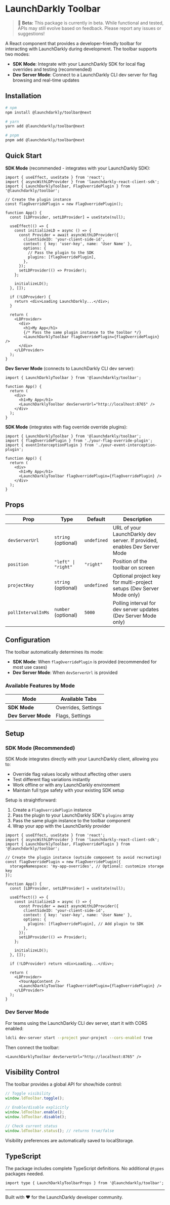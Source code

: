 # LaunchDarkly Toolbar

> 🚧 **Beta:** This package is currently in beta. While functional and tested, APIs may still evolve based on feedback. Please report any issues or suggestions!

A React component that provides a developer-friendly toolbar for interacting with LaunchDarkly during development. The toolbar supports two modes:

- **SDK Mode**: Integrate with your LaunchDarkly SDK for local flag overrides and testing (recommended)
- **Dev Server Mode**: Connect to a LaunchDarkly CLI dev server for flag browsing and real-time updates

## Installation

```bash
# npm
npm install @launchdarkly/toolbar@next

# yarn
yarn add @launchdarkly/toolbar@next

# pnpm
pnpm add @launchdarkly/toolbar@next
```

## Quick Start

**SDK Mode** (recommended - integrates with your LaunchDarkly SDK):

```tsx
import { useEffect, useState } from 'react';
import { asyncWithLDProvider } from 'launchdarkly-react-client-sdk';
import { LaunchDarklyToolbar, FlagOverridePlugin } from '@launchdarkly/toolbar';

// Create the plugin instance
const flagOverridePlugin = new FlagOverridePlugin();

function App() {
  const [LDProvider, setLDProvider] = useState(null);

  useEffect(() => {
    const initializeLD = async () => {
      const Provider = await asyncWithLDProvider({
        clientSideID: 'your-client-side-id',
        context: { key: 'user-key', name: 'User Name' },
        options: {
          // Pass the plugin to the SDK
          plugins: [flagOverridePlugin],
        },
      });
      setLDProvider(() => Provider);
    };

    initializeLD();
  }, []);

  if (!LDProvider) {
    return <div>Loading LaunchDarkly...</div>;
  }

  return (
    <LDProvider>
      <div>
        <h1>My App</h1>
        {/* Pass the same plugin instance to the toolbar */}
        <LaunchDarklyToolbar flagOverridePlugin={flagOverridePlugin} />
      </div>
    </LDProvider>
  );
}
```

**Dev Server Mode** (connects to LaunchDarkly CLI dev server):

```tsx
import { LaunchDarklyToolbar } from '@launchdarkly/toolbar';

function App() {
  return (
    <div>
      <h1>My App</h1>
      <LaunchDarklyToolbar devServerUrl="http://localhost:8765" />
    </div>
  );
}
```

**SDK Mode** (integrates with flag override override plugins):

```tsx
import { LaunchDarklyToolbar } from '@launchdarkly/toolbar';
import { flagOverridePlugin } from './your-flag-override-plugin';
import { eventInterceptionPlugin } from './your-event-interception-plugin';

function App() {
  return (
    <div>
      <h1>My App</h1>
      <LaunchDarklyToolbar flagOverridePlugin={flagOverridePlugin} />
    </div>
  );
}
```

## Props

| Prop               | Type                | Default     | Description                                                               |
| ------------------ | ------------------- | ----------- | ------------------------------------------------------------------------- |
| `devServerUrl`     | `string` (optional) | `undefined` | URL of your LaunchDarkly dev server. If provided, enables Dev Server Mode |
| `position`         | `"left" \| "right"` | `"right"`   | Position of the toolbar on screen                                         |
| `projectKey`       | `string` (optional) | `undefined` | Optional project key for multi-project setups (Dev Server Mode only)      |
| `pollIntervalInMs` | `number` (optional) | `5000`      | Polling interval for dev server updates (Dev Server Mode only)            |

## Configuration

The toolbar automatically determines its mode:

- **SDK Mode**: When `flagOverridePlugin` is provided (recommended for most use cases)
- **Dev Server Mode**: When `devServerUrl` is provided

### Available Features by Mode

| Mode                | Available Tabs      |
| ------------------- | ------------------- |
| **SDK Mode**        | Overrides, Settings |
| **Dev Server Mode** | Flags, Settings     |

## Setup

### SDK Mode (Recommended)

SDK Mode integrates directly with your LaunchDarkly client, allowing you to:

- Override flag values locally without affecting other users
- Test different flag variations instantly
- Work offline or with any LaunchDarkly environment
- Maintain full type safety with your existing SDK setup

Setup is straightforward:

1. Create a `FlagOverridePlugin` instance
2. Pass the plugin to your LaunchDarkly SDK's `plugins` array
3. Pass the same plugin instance to the toolbar component
4. Wrap your app with the LaunchDarkly provider

```tsx
import { useEffect, useState } from 'react';
import { asyncWithLDProvider } from 'launchdarkly-react-client-sdk';
import { LaunchDarklyToolbar, FlagOverridePlugin } from '@launchdarkly/toolbar';

// Create the plugin instance (outside component to avoid recreating)
const flagOverridePlugin = new FlagOverridePlugin({
  storageNamespace: 'my-app-overrides', // Optional: customize storage key
});

function App() {
  const [LDProvider, setLDProvider] = useState(null);

  useEffect(() => {
    const initializeLD = async () => {
      const Provider = await asyncWithLDProvider({
        clientSideID: 'your-client-side-id',
        context: { key: 'user-key', name: 'User Name' },
        options: {
          plugins: [flagOverridePlugin], // Add plugin to SDK
        },
      });
      setLDProvider(() => Provider);
    };

    initializeLD();
  }, []);

  if (!LDProvider) return <div>Loading...</div>;

  return (
    <LDProvider>
      <YourAppContent />
      <LaunchDarklyToolbar flagOverridePlugin={flagOverridePlugin} />
    </LDProvider>
  );
}
```

### Dev Server Mode

For teams using the LaunchDarkly CLI dev server, start it with CORS enabled:

```bash
ldcli dev-server start --project your-project --cors-enabled true
```

Then connect the toolbar:

```tsx
<LaunchDarklyToolbar devServerUrl="http://localhost:8765" />
```

## Visibility Control

The toolbar provides a global API for show/hide control:

```javascript
// Toggle visibility
window.ldToolbar.toggle();

// Enable/disable explicitly
window.ldToolbar.enable();
window.ldToolbar.disable();

// Check current status
window.ldToolbar.status(); // returns true/false
```

Visibility preferences are automatically saved to localStorage.

## TypeScript

The package includes complete TypeScript definitions. No additional `@types` packages needed.

```tsx
import type { LaunchDarklyToolbarProps } from '@launchdarkly/toolbar';
```

---

Built with ❤️ for the LaunchDarkly developer community.

